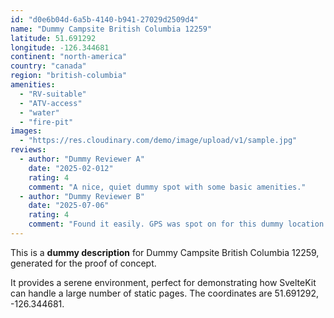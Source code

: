 ```yaml
---
id: "d0e6b04d-6a5b-4140-b941-27029d2509d4"
name: "Dummy Campsite British Columbia 12259"
latitude: 51.691292
longitude: -126.344681
continent: "north-america"
country: "canada"
region: "british-columbia"
amenities:
  - "RV-suitable"
  - "ATV-access"
  - "water"
  - "fire-pit"
images:
  - "https://res.cloudinary.com/demo/image/upload/v1/sample.jpg"
reviews:
  - author: "Dummy Reviewer A"
    date: "2025-02-012"
    rating: 4
    comment: "A nice, quiet dummy spot with some basic amenities."
  - author: "Dummy Reviewer B"
    date: "2025-07-06"
    rating: 4
    comment: "Found it easily. GPS was spot on for this dummy location."
---
```


This is a **dummy description** for Dummy Campsite British Columbia 12259, generated for the proof of concept.

It provides a serene environment, perfect for demonstrating how SvelteKit can handle a large number of static pages. The coordinates are 51.691292, -126.344681.
